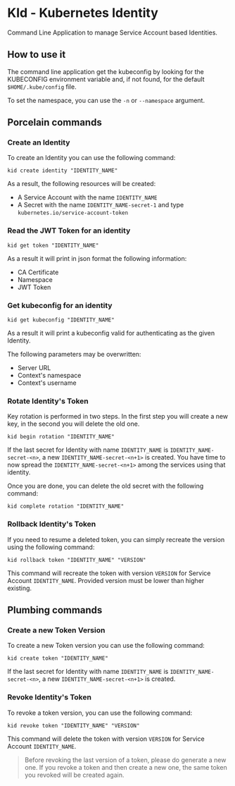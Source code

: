 # KId - Kubernetes Identity

Command Line Application to manage Service Account based Identities.

## How to use it

The command line application get the kubeconfig by looking for the KUBECONFIG environment variable and, if not found, for the default `$HOME/.kube/config` file.

To set the namespace, you can use the `-n` or `--namespace` argument.

## Porcelain commands

### Create an Identity

To create an Identity you can use the following command:

```console
kid create identity "IDENTITY_NAME"
```
As a result, the following resources will be created:
- A Service Account with the name `IDENTITY_NAME`
- A Secret with the name `IDENTITY_NAME-secret-1` and type `kubernetes.io/service-account-token`

### Read the JWT Token for an identity

```console
kid get token "IDENTITY_NAME"
```

As a result it will print in json format the following information:
- CA Certificate
- Namespace
- JWT Token

### Get kubeconfig for an identity

```console
kid get kubeconfig "IDENTITY_NAME"
```

As a result it will print a kubeconfig valid for authenticating as the given Identity.

The following parameters may be overwritten:
- Server URL
- Context's namespace
- Context's username

### Rotate Identity's Token

Key rotation is performed in two steps.
In the first step you will create a new key, in the second you will delete the old one.

```console
kid begin rotation "IDENTITY_NAME"
```

If the last secret for Identity with name `IDENTITY_NAME` is `IDENTITY_NAME-secret-<n>`, a new `IDENTITY_NAME-secret-<n+1>` is created.
You have time to now spread the `IDENTITY_NAME-secret-<n+1>` among the services using that identity.

Once you are done, you can delete the old secret with the following command:

```console
kid complete rotation "IDENTITY_NAME"
```

### Rollback Identity's Token

If you need to resume a deleted token, you can simply recreate the version using the following command:

```console
kid rollback token "IDENTITY_NAME" "VERSION"
```

This command will recreate the token with version `VERSION` for Service Account `IDENTITY_NAME`.
Provided version must be lower than higher existing.

## Plumbing commands 

### Create a new Token Version

To create a new Token version you can use the following command:

```console
kid create token "IDENTITY_NAME"
```

If the last secret for Identity with name `IDENTITY_NAME` is `IDENTITY_NAME-secret-<n>`, a new `IDENTITY_NAME-secret-<n+1>` is created.


### Revoke Identity's Token

To revoke a token version, you can use the following command:

```console
kid revoke token "IDENTITY_NAME" "VERSION"
```

This command will delete the token with version `VERSION` for Service Account `IDENTITY_NAME`.
> Before revoking the last version of a token, please do generate a new one.
> If you revoke a token and then create a new one, the same token you revoked will be created again.
